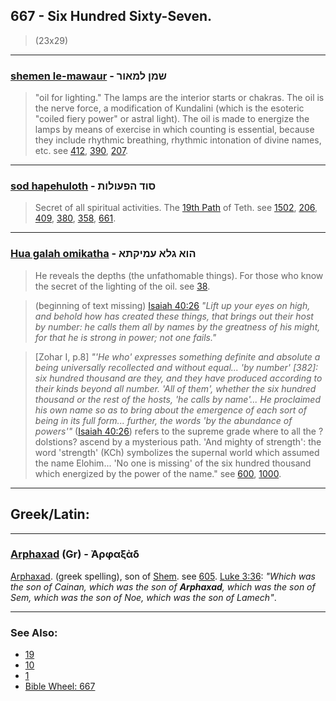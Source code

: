 ## 667 - Six Hundred Sixty-Seven.
> (23x29)

---

### [shemen le-mawaur](/keys/ShMN.LMAVR) - שמן למאור
> "oil for lighting." The lamps are the interior starts or chakras. The oil is the nerve force, a modification of Kundalini (which is the esoteric "coiled fiery power" or astral light). The oil is made to energize the lamps by means of exercise in which counting is essential, because they include rhythmic breathing, rhythmic intonation of divine names, etc. see [412](412), [390](390), [207](207).

---

### [sod hapehuloth](/keys/SVD.HPOVLVTh) - סוד הפעולות
> Secret of all spiritual activities. The [19th Path](19) of Teth. see [1502](1502), [206](206), [409](409), [380](380), [358](358), [661](661).

---

### [Hua galah omikatha](/keys/HVA.GLA.OMIQThA) - הוא גלא עמיקתא
> He reveals the depths (the unfathomable things). For those who know the secret of the lighting of the oil. see [38](38).

> (beginning of text missing) [Isaiah 40:26](http://biblehub.com/isaiah/40-26.htm) *"Lift up your eyes on high, and behold how has created these things, that brings out their host by number: he calls them all by names by the greatness of his might, for that he is strong in power; not one fails."*

> [Zohar I, p.8] *"'He who' expresses something definite and absolute a being universally recollected and without equal... 'by number' [382]: six hundred thousand are they, and they have produced according to their kinds beyond all number. 'All of them', whether the six hundred thousand or the rest of the hosts, 'he calls by name'... He proclaimed his own name so as to bring about the emergence of each sort of being in its full form... further, the words 'by the abundance of powers'"* ([Isaiah 40:26](http://biblehub.com/isaiah/40-26.htm)) refers to the supreme grade where to all the ?dolstions? ascend by a mysterious path. 'And mighty of strength': the word 'strength' (KCh) symbolizes the supernal world which assumed the name Elohim... 'No one is missing' of the six hundred thousand which energized by the power of the name." see [600](600), [1000](1000).

---

## Greek/Latin:

---

### [Arphaxad](/greek?word=arphaxad) (Gr) - Ἀρφαξὰδ
[Arphaxad](/keys/ARPKShD). (greek spelling), son of [Shem](/keys/ShM). see [605](605). [Luke 3:36](https://biblehub.com/luke/3-36.htm): *"Which was the son of Cainan, which was the son of **Arphaxad**, which was the son of Sem, which was the son of Noe, which was the son of Lamech"*.

---

### See Also:

- [19](19)
- [10](10)
- [1](1)
- [Bible Wheel: 667](https://www.biblewheel.com//GR/GR_Database.php?SearchBy_Gematria=667)
